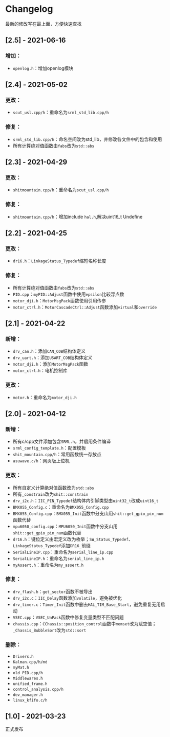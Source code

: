 # Changelog

最新的修改写在最上面，方便快速查找
## [2.5] - 2021-06-16
### 增加：
- `openlog.h`：增加openlog模块
## [2.4] - 2021-05-02
### 更改：
- `scut_usl.cpp/h`：重命名为`srml_std_lib.cpp/h`
### 修复：
- `srml_std_lib.cpp/h`：命名空间改为std_lib，并修改各文件中的包含和使用
- 所有计算绝对值函数由`fabs`改为`std::abs`
## [2.3] - 2021-04-29
### 更改：
- `shitmountain.cpp/h`：重命名为`scut_usl.cpp/h`
### 修复：
- `shitmountain.cpp/h`：增加include `hal.h`,解决uint16_t Undefine

## [2.2] - 2021-04-25
### 更改：
- `dr16.h`：`LinkageStatus_Typedef`缩短名称长度
### 修复：
- 所有计算绝对值函数由`fabs`改为`std::abs`
- `PID.cpp`：`myPID::Adjust`函数中使用`epsilon`比较浮点数
- `motor_dji.h`：`MotorMsgPack`函数使用引用传参
- `motor_ctrl.h`：`MotorCascadeCtrl::Adjust`函数添加`virtual`和`override`

## [2.1] - 2021-04-22
### 新增：
- `drv_can.h`：添加`CAN_COB`结构体定义
- `drv_uart.h`：添加`USART_COB`结构体定义
- `motor_dji.h`：添加`MotorMsgPack`函数
- `motor_ctrl.h`：电机控制库
### 更改：
- `motor.h`：重命名为`motor_dji.h`

## [2.0] - 2021-04-12
### 新增：
- 所有c/cpp文件添加包含`SRML.h`，并启用条件编译
- `srml_config_template.h`：配置模板
- `shit_mountain.cpp/h`：常用函数统一存放点
- `asuwave.c/h`：网页版上位机
### 更改：
- 所有自定义计算绝对值函数改为`std::abs`
- 所有`_constrain`改为`shit::constrain`
- `drv_i2c.h`：`IIC_PIN_Typedef`结构体内引脚类型由`uint32_t`改成`uint16_t`
- `BMX055_Config.c`：重命名为`BMX055_Config.cpp`
- `BMX055_Config.cpp`：`BMX055_Init`函数中分支山用`shit::get_gpio_pin_num`函数代替
- `mpu6050_config.cpp`：`MPU6050_Init`函数中分支山用`shit::get_gpio_pin_num`函数代替
- `dr16.h`：键位定义由宏定义改为枚举；`SW_Status_Typedef`、`LinkageStatus_Typedef`添加`DR16_`前缀
- `SerialLineIP.cpp`：重命名为`serial_line_ip.cpp`
- `SerialLineIP.h`：重命名为`serial_line_ip.h`
- `myAssert.h`：重命名为`my_assert.h`
### 修复：
- `drv_flash.h`：`get_sector`函数不被导出
- `drv_i2c.c`：`IIC_Delay`函数添加`volatile`，避免被优化
- `drv_timer.c`：`Timer_Init`函数中删去`HAL_TIM_Base_Start`，避免重复无用启动
- `VSEC.cpp`：`VSEC_UnPack`函数中修复变量类型不匹配问题
- `chassis.cpp`：`CChassis::position_control`函数中`memset`改为赋空值；`_Chassis_BubbleSort`改为`std::sort`
### 删除：
- `Drivers.h`
- `Kalman.cpp/h/md`
- `myMat.h`
- `old_PID.cpp/h`
- `Middlewares.h`
- `unified_frame.h`
- `control_analysis.cpp/h`
- `dev_manager.h`
- `linux_kfifo.c/h`

## [1.0] - 2021-03-23
正式发布
